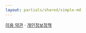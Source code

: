 ```yaml
---
layout: partials/shared/simple-md
---
```


[이용 약관](https://github.com/orbs-network/orbs-spec/blob/master/NETWORK-TOU.md) · [개인정보정책](/privacy-policy)
